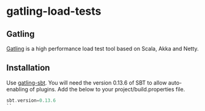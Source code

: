 gatling-load-tests
==================

## Gatling

[Gatling](http://gatling.io/) is a high performance load test tool based on Scala, Akka and Netty. 

## Installation

Use [gatling-sbt](https://github.com/gatling/gatling-sbt). You will need the version 0.13.6 of SBT to allow
auto-enabling of plugins. Add the below to your project/build.properties file.

```scala
sbt.version=0.13.6
``
